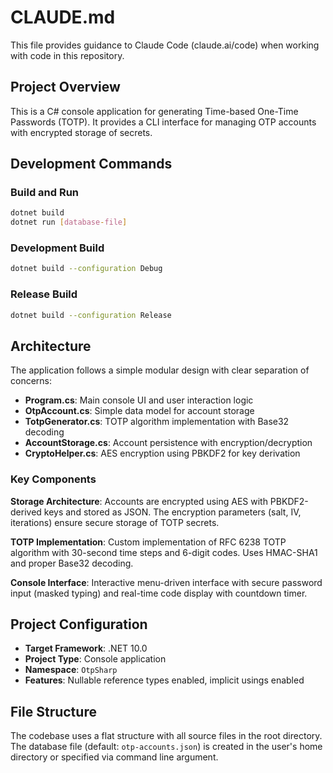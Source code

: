 # CLAUDE.md

This file provides guidance to Claude Code (claude.ai/code) when working with code in this repository.

## Project Overview

This is a C# console application for generating Time-based One-Time Passwords (TOTP). It provides a CLI interface for managing OTP accounts with encrypted storage of secrets.

## Development Commands

### Build and Run
```bash
dotnet build
dotnet run [database-file]
```

### Development Build
```bash
dotnet build --configuration Debug
```

### Release Build
```bash
dotnet build --configuration Release
```

## Architecture

The application follows a simple modular design with clear separation of concerns:

- **Program.cs**: Main console UI and user interaction logic
- **OtpAccount.cs**: Simple data model for account storage
- **TotpGenerator.cs**: TOTP algorithm implementation with Base32 decoding
- **AccountStorage.cs**: Account persistence with encryption/decryption
- **CryptoHelper.cs**: AES encryption using PBKDF2 for key derivation

### Key Components

**Storage Architecture**: Accounts are encrypted using AES with PBKDF2-derived keys and stored as JSON. The encryption parameters (salt, IV, iterations) ensure secure storage of TOTP secrets.

**TOTP Implementation**: Custom implementation of RFC 6238 TOTP algorithm with 30-second time steps and 6-digit codes. Uses HMAC-SHA1 and proper Base32 decoding.

**Console Interface**: Interactive menu-driven interface with secure password input (masked typing) and real-time code display with countdown timer.

## Project Configuration

- **Target Framework**: .NET 10.0
- **Project Type**: Console application
- **Namespace**: `OtpSharp`
- **Features**: Nullable reference types enabled, implicit usings enabled

## File Structure

The codebase uses a flat structure with all source files in the root directory. The database file (default: `otp-accounts.json`) is created in the user's home directory or specified via command line argument.